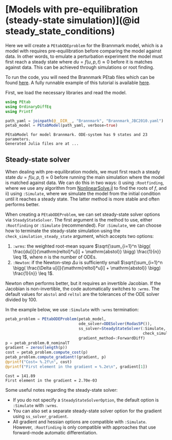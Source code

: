 # [Models with pre-equilibration (steady-state simulation)](@id steady_state_conditions)

Here we will create a `PEtabODEproblem` for the Brannmark model, which is a model with requires pre-equilibration before comparing the model against data. In other words, to emulate a perturbation experiment the model must first reach a steady state where $du = f(u, p, t) \approx 0$ before it is matches against data. This can be achieved through simulations or root finding.

To run the code, you will need the Brannmark PEtab files which can be found [here](https://github.com/sebapersson/PEtab.jl/tree/main/examples/Brannmark/). A fully runnable example of this tutorial is available [here](https://github.com/sebapersson/PEtab.jl/tree/main/examples/Brannmark.jl).

First, we load the necessary libraries and read the model.

```julia
using PEtab
using OrdinaryDiffEq
using Printf

path_yaml = joinpath(@__DIR__, "Brannmark", "Brannmark_JBC2010.yaml")
petab_model = PEtabModel(path_yaml, verbose=true)
```
```
PEtabModel for model Brannmark. ODE-system has 9 states and 23 parameters.
Generated Julia files are at ...
```

## Steady-state solver

When dealing with pre-equilibration models, we must first reach a steady state $du = f(u, p, t) ≈ 0$ before running the main simulation where the model is matched against data. We can do this in two ways: i) using `:Rootfinding`, where we use any algorithm from [NonlinearSolve.jl](https://github.com/SciML/NonlinearSolve.jl) to find the roots of $f$, and ii) using `:Simulate`, where we simulate the model from the initial condition until it reaches a steady state. The latter method is more stable and often performs better.

When creating a `PEtabODEProblem`, we can set steady-state solver options via `SteadyStateSolver`. The first argument is the method to use, either `:Rootfinding` or `:Simulate` (recommended). For `:Simulate`, we can choose how to terminate the steady-state simulation using the `check_simulation_steady_state` argument, which accepts two options:

1. `:wrms`: the weighted root-mean square $\sqrt{\sum_{i=1}^n \bigg( \frac{du[i]}{\mathrm{reltol}*u[i] + \mathrm{abstol}} \bigg)  \frac{1}{n}} \leq 1$, where $n$ is the number of ODEs.
2. `:Newton`: if the Newton-step $\Delta u$ is sufficiently small $\sqrt{\sum_{i=1}^n \bigg( \frac{\Delta u[i]}{\mathrm{reltol}*u[i] + \mathrm{abstol}} \bigg)  \frac{1}{n}} \leq 1$.

Newton often performs better, but it requires an invertible Jacobian. If the Jacobian is non-invertible, the code automatically switches to `:wrms`. The default values for `abstol` and `reltol` are the tolerances of the ODE solver divided by 100.

In the example below, we use `:Simulate` with `:wrms` termination:

```julia
petab_problem = PEtabODEProblem(petab_model, 
                                ode_solver=ODESolver(Rodas5P()),
                                ss_solver=SteadyStateSolver(:Simulate, 
                                                            check_simulation_steady_state=:wrms),
                                gradient_method=:ForwardDiff) 
p = petab_problem.θ_nominalT 
gradient = zeros(length(p)) 
cost = petab_problem.compute_cost(p)
petab_problem.compute_gradient!(gradient, p)
@printf("Cost= %.2f\n", cost)
@printf("First element in the gradient = %.2e\n", gradient[1])
```
```
Cost = 141.89
First element in the gradient = 2.70e-03
```

Some useful notes regarding the steady-state solver:

* If you do not specify a `SteadyStateSolverOption`, the default option is `:Simulate` with `:wrms`.
* You can also set a separate steady-state solver option for the gradient using `ss_solver_gradient`.
* All gradient and hessian options are compatible with `:Simulate`. However, `:Rootfinding` is only compatible with approaches that use forward-mode automatic differentiation.
